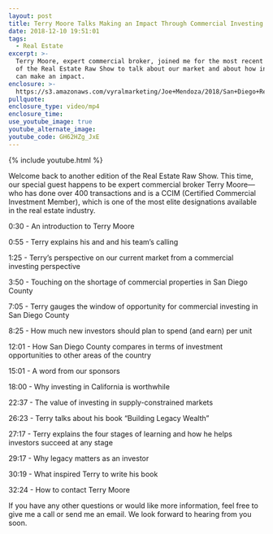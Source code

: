 ```yaml
---
layout: post
title: Terry Moore Talks Making an Impact Through Commercial Investing
date: 2018-12-10 19:51:01
tags:
  - Real Estate
excerpt: >-
  Terry Moore, expert commercial broker, joined me for the most recent episode
  of the Real Estate Raw Show to talk about our market and about how investors
  can make an impact.
enclosure: >-
  https://s3.amazonaws.com/vyralmarketing/Joe+Mendoza/2018/San+Diego+Real+Estate-+Terry+Moore.mp4
pullquote:
enclosure_type: video/mp4
enclosure_time:
use_youtube_image: true
youtube_alternate_image:
youtube_code: GH62HZg_JxE
---
```


{% include youtube.html %}

Welcome back to another edition of the Real Estate Raw Show. This time, our special guest happens to be expert commercial broker Terry Moore—who has done over 400 transactions and is a CCIM (Certified Commercial Investment Member), which is one of the most elite designations available in the real estate industry.

0:30 - An introduction to Terry Moore

0:55 - Terry explains his and and his team’s calling

1:25 - Terry’s perspective on our current market from a commercial investing perspective

3:50 - Touching on the shortage of commercial properties in San Diego County

7:05 - Terry gauges the window of opportunity for commercial investing in San Diego County

8:25 - How much new investors should plan to spend (and earn) per unit

12:01 - How San Diego County compares in terms of investment opportunities to other areas of the country

15:01 - A word from our sponsors

18:00 - Why investing in California is worthwhile

22:37 - The value of investing in supply-constrained markets

26:23 - Terry talks about his book “Building Legacy Wealth”

27:17 - Terry explains the four stages of learning and how he helps investors succeed at any stage

29:17 - Why legacy matters as an investor

30:19 - What inspired Terry to write his book

32:24 - How to contact Terry Moore

If you have any other questions or would like more information, feel free to give me a call or send me an email. We look forward to hearing from you soon.

&nbsp;